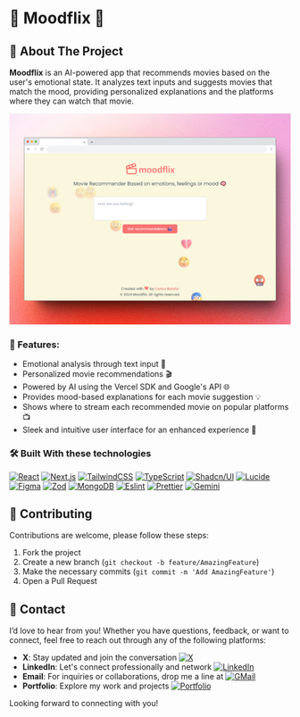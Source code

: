 
# 🎥 Moodflix 🎥

## 📖 About The Project

**Moodflix** is ​​an AI-powered app that recommends movies based on the user's emotional state. It analyzes text inputs and suggests movies that match the mood, providing personalized explanations and the platforms where they can watch that movie.

[![Product Name Screen Shot][product-screenshot]][Portfolio URL]

### 🌟 Features:
- Emotional analysis through text input 🧠
- Personalized movie recommendations 🎬
- Powered by AI using the Vercel SDK and Google's API 🌐
- Provides mood-based explanations for each movie suggestion 💡
- Shows where to stream each recommended movie on popular platforms 📺
- Sleek and intuitive user interface for an enhanced experience 🎨

### 🛠️ Built With these technologies
[![React][React Badge]][React URL] [![Next.js][Next.js Badge]][Next.js URL] [![TailwindCSS][TailwindCSS Badge]][TailwindCSS URL] [![TypeScript][TypeScript Badge]][TypeScript URL] [![Shadcn/UI][Shadcn/UI Badge]][Shadcn/UI URL] [![Lucide][Lucide Badge]][Lucide URL] [![Figma][Figma Badge]][Figma URL] [![Zod][Zod Badge]][Zod URL] [![MongoDB][MongoDB Badge]][MongoDB URL] [![Eslint][Eslint Badge]][Eslint URL] [![Prettier][Prettier Badge]][Prettier URL] [![Gemini][Gemini Badge]][Gemini URL]


## 🤝 Contributing

Contributions are welcome, please follow these steps:

1. Fork the project
2. Create a new branch (`git checkout -b feature/AmazingFeature`)
3. Make the necessary commits (`git commit -m 'Add AmazingFeature'`)
4. Open a Pull Request


## 📧 Contact

I’d love to hear from you! Whether you have questions, feedback, or want to connect, feel free to reach out through any of the following platforms:

- **X**: Stay updated and join the conversation [![X][X Badge]][X URL]
- **LinkedIn**: Let's connect professionally and network [![LinkedIn][LinkedIn Badge]][LinkedIn URL]
- **Email**: For inquiries or collaborations, drop me a line at [![GMail][GMail Badge]][GMail URL]
- **Portfolio**: Explore my work and projects [![Portfolio][Portfolio Badge]][Portfolio URL]

Looking forward to connecting with you!



[X Badge]: https://img.shields.io/badge/X-000000.svg?style=for-the-badge&logo=X&logoColor=white
[X URL]: https://x.com/Calisto_dev
[LinkedIn Badge]: https://img.shields.io/badge/LinkedIn-0A66C2.svg?style=for-the-badge&logo=LinkedIn&logoColor=white
[LinkedIn URL]: https://linkedin.com/in/carlos-bolano
[GMail Badge]: https://img.shields.io/badge/Gmail-EA4335.svg?style=for-the-badge&logo=Gmail&logoColor=white
[GMail URL]: mailto:carlostutos828@gmail.com
[Portfolio badge]:https://img.shields.io/badge/Portfolio-000000.svg?style=for-the-badge&logo=portfolio&logoColor=white
[Portfolio URL]: https://carlos-bolano.vercel.app
[product-screenshot]: https://github.com/Carlos-Bolano/moodflix/blob/main/public/moodflix-screenshot.png


[TypeScript Badge]: https://img.shields.io/badge/TypeScript-3178C6.svg?style=for-the-badge&logo=TypeScript&logoColor=white
[TypeScript URL]: https://www.typescriptlang.org/
[React Badge]: https://img.shields.io/badge/React-61DAFB.svg?style=for-the-badge&logo=React&logoColor=black
[React URL]: https://react.dev/
[Next.js Badge]: https://img.shields.io/badge/Next.js-000000.svg?style=for-the-badge&logo=nextdotjs&logoColor=white
[Next.js URL]: https://nextjs.org/
[TailwindCSS Badge]: https://img.shields.io/badge/Tailwind%20CSS-06B6D4.svg?style=for-the-badge&logo=Tailwind-CSS&logoColor=white
[TailwindCSS URL]: https://tailwindcss.com/
[Eslint Badge]: https://img.shields.io/badge/ESLint-4B32C3.svg?style=for-the-badge&logo=ESLint&logoColor=white
[Eslint URL]: https://eslint.org/
[Prettier Badge]: https://img.shields.io/badge/Prettier-F7B93E.svg?style=for-the-badge&logo=Prettier&logoColor=black
[Prettier URL]: https://prettier.io/
[Figma Badge]: https://img.shields.io/badge/Figma-F24E1E.svg?style=for-the-badge&logo=Figma&logoColor=white
[Figma URL]: https://www.figma.com/
[Shadcn/UI Badge]: https://img.shields.io/badge/shadcn/ui-000000.svg?style=for-the-badge&logo=shadcn/ui&logoColor=white
[Shadcn/UI URL]: https://ui.shadcn.com/
[Lucide Badge]: https://img.shields.io/badge/Lucide-f67373.svg?style=for-the-badge&logo=lucide&logoColor=white
[Lucide URL]: https://lucide.dev/
[Zod Badge]: https://img.shields.io/badge/Zod-3E67B1.svg?style=for-the-badge&logo=Zod&logoColor=white
[Zod URL]: https://zod.dev/
[MongoDB Badge]: https://img.shields.io/badge/MongoDB-47A248.svg?style=for-the-badge&logo=MongoDB&logoColor=white
[MongoDB URL]: https://www.mongodb.com/
[Gemini Badge]: https://img.shields.io/badge/Gemini-FF5722.svg?style=for-the-badge&logo=google&logoColor=white
[Gemini URL]: https://gemini.google.com/

